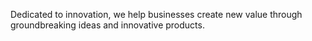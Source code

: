 Dedicated to innovation, we help businesses create new value through groundbreaking ideas and innovative products.
